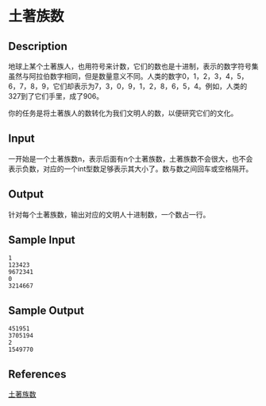 # 土著族数

## Description

地球上某个土著族人，也用符号来计数，它们的数也是十进制，表示的数字符号集虽然与阿拉伯数字相同，但是数量意义不同。人类的数字0，1，2，3，4，5，6，7，8，9，它们却表示为7，3，0，9，1，2，8，6，5，4。例如，人类的327到了它们手里，成了906。 

你的任务是将土著族人的数转化为我们文明人的数，以便研究它们的文化。

## Input

一开始是一个土著族数n，表示后面有n个土著族数，土著族数不会很大，也不会表示负数，对应的一个int型数足够表示其大小了。数与数之间回车或空格隔开。

## Output

针对每个土著族数，输出对应的文明人十进制数，一个数占一行。

## Sample Input

```
1
123423
9672341
0
3214667
```

## Sample Output

```
451951
3705194
2
1549770
```

## References

[土著族数](http://cpp.zjut.edu.cn/ShowProblem.aspx?ShowID=1447)
